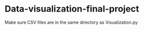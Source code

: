 # Data-visualization-final-project

Make sure CSV files are in the same directory as Visualization.py
